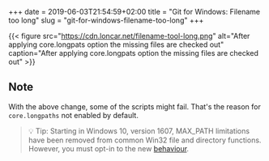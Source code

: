 +++ 
date = 2019-06-03T21:54:59+02:00
title = "Git for Windows: Filename too long"
slug = "git-for-windows-filename-too-long" 
+++

<script src="https://embed.cacher.io/81073fd10e64a915fba246945e2a4cf32c03ad44.js?a=b8c3f7ce58a948b7d98a7a69ed11dbb5&t=atom_one_dark"></script>

{{< figure src="https://cdn.loncar.net/filename-tool-long.png" alt="After applying core.longpats option the missing files are checked out" caption="After applying core.longpats option the missing files are checked out" >}}

## Note

With the above change, some of the scripts might fail. That's the reason for `core.longpaths` not enabled by default.

> 💡 Tip: Starting in Windows 10, version 1607, MAX_PATH limitations have been removed from common Win32 file and directory functions. However, you must opt-in to the new [behaviour](https://docs.microsoft.com/en-us/windows/desktop/fileio/naming-a-file).
